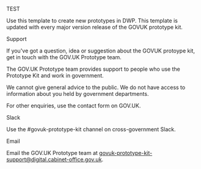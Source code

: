 TEST

Use this template to create new prototypes in DWP. This template is updated with every major version release of the GOVUK prototype kit. 

Support

If you've got a question, idea or suggestion about the GOVUK protoype kit, get in touch with the GOV.UK Prototype team.

The GOV.UK Prototype team provides support to people who use the Prototype Kit and work in government.

We cannot give general advice to the public. We do not have access to information about you held by government departments.

For other enquiries, use the contact form on GOV.UK.

Slack

Use the #govuk-prototype-kit channel on cross-government Slack.

Email

Email the GOV.UK Prototype team at govuk-prototype-kit-support@digital.cabinet-office.gov.uk.
